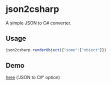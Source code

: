 # json2csharp
A simple JSON to C# converter.

## Usage

```javascript
json2csharp.renderObject({"some":["object"]})
```

## Demo 
[here](https://convert.lee.io/) ('JSON to C#' option)
